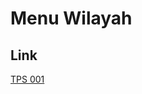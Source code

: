 # Menu Wilayah

## Link

[TPS 001](https://github.com/gigit-pemilu/pemilu-2024-11-aceh/tree/main/pilpres/hitung-suara/sub/11-aceh/sub/02-aceh-tenggara/sub/16-leuser/sub/2008-permata-musara/sub/001-tps)

